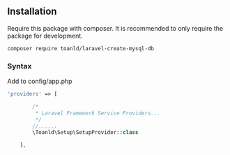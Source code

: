 ## Installation

Require this package with composer. It is recommended to only require the package for development.

```shell
composer require toanld/laravel-create-mysql-db
```

### Syntax
Add to config/app.php 
```php
'providers' => [

        /*
         * Laravel Framework Service Providers...
         */
        //......
        \Toanld\Setup\SetupProvider::class

    ],
```


